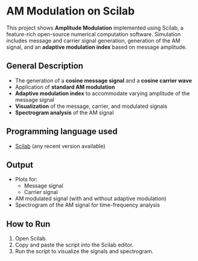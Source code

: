 # AM Modulation on Scilab

This project shows **Amplitude Modulation** implemented using Scilab, a feature-rich open-source numerical computation software. Simulation includes message and carrier signal generation, generation of the AM signal, and an **adaptive modulation index** based on message amplitude.

## General Description

- The generation of a **cosine message signal** and a **cosine carrier wave**
- Application of **standard AM modulation**
- **Adaptive modulation index** to accommodate varying amplitude of the message signal
- **Visualization** of the message, carrier, and modulated signals
- **Spectrogram analysis** of the AM signal

## Programming language used

- [Scilab](https://www.scilab.org/) (any recent version available)


## Output

- Plots for:
  - Message signal
  - Carrier signal
- AM modulated signal (with and without adaptive modulation)
- Spectrogram of the AM signal for time-frequency analysis

## How to Run

1. Open Scilab.
2. Copy and paste the script into the Scilab editor.
3. Run the script to visualize the signals and spectrogram.
